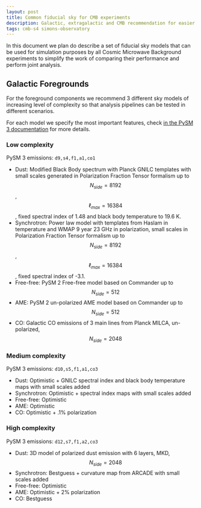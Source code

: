 ```yaml
---
layout: post
title: Common fiducial sky for CMB experiments
description: Galactic, extragalactic and CMB recommendation for easier comparison across instruments
tags: cmb-s4 simons-observatory
---
```


In this document we plan do describe a set of fiducial sky models that can be used for simulation purposes by all Cosmic Microwave Background experiments to simplify the work of comparing their performance and perform joint analysis.

## Galactic Foregrounds

For the foreground components we recommend 3 different sky models of increasing level of complexity so that analysis pipelines can be tested in different scenarios.

For each model we specify the most important features, check [in the PySM 3 documentation](https://pysm3.readthedocs.io/en/latest/models.html) for more details.

### Low complexity

PySM 3 emissions: `d9,s4,f1,a1,co1`

* Dust: Modified Black Body spectrum with Planck GNILC templates with small scales generated in Polarization Fraction Tensor formalism up to $$N_{side} =8192$$, $$\ell_{max}=16384$$, fixed spectral index of 1.48 and black body temperature to 19.6 K.
* Synchrotron: Power law model with templates from Haslam in temperature and WMAP 9 year 23 GHz in polarization, small scales in Polarization Fraction Tensor formalism up to $$N_{side} =8192$$, $$\ell_{max}=16384$$, fixed spectral index of -3.1.
* Free-free: PySM 2 Free-free model based on Commander up to $$N_{side}=512$$
* AME: PySM 2 un-polarized AME model based on Commander up to $$N_{side}=512$$
* CO: Galactic CO emissions of 3 main lines from Planck MILCA, un-polarized, $$N_{side}=2048$$

### Medium complexity

PySM 3 emissions: `d10,s5,f1,a1,co3`

* Dust: Optimistic + GNILC spectral index and black body temperature maps with small scales added
* Synchrotron: Optimistic + spectral index maps with small scales added
* Free-free: Optimistic
* AME: Optimistic
* CO: Optimistic + .1% polarization

### High complexity

PySM 3 emissions: `d12,s7,f1,a2,co3`

* Dust: 3D model of polarized dust emission with 6 layers, MKD, $$N_{side}=2048$$
* Synchrotron: Bestguess + curvature map from ARCADE with small scales added
* Free-free: Optimistic
* AME: Optimistic + 2% polarization
* CO: Bestguess
